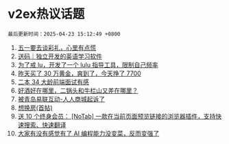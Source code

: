 # v2ex热议话题

`最后更新时间：2025-04-23 15:12:49 +0800`

1. [五一要去谈彩礼，心里有点慌](https://www.v2ex.com/t/1127457)
1. [送码｜独立开发的英语学习软件](https://www.v2ex.com/t/1127438)
1. [为了戒 lu，开发了一个 lulu 指导工具，限制自己频率](https://www.v2ex.com/t/1127312)
1. [昨天买了 30 万黄金，爽到了，今天挣了 7700](https://www.v2ex.com/t/1127383)
1. [二本 34 大龄前端面试有感](https://www.v2ex.com/t/1127335)
1. [好酒好在哪里，二锅头和牛栏山又差在哪里？](https://www.v2ex.com/t/1127448)
1. [被青岛易联互动-人人商城起诉了](https://www.v2ex.com/t/1127361)
1. [想换房(首帖)](https://www.v2ex.com/t/1127333)
1. [送 10 个终身会员： [NoTab] 一款在当前页面预览链接的浏览器插件，支持快速搜索、快速翻译](https://www.v2ex.com/t/1127366)
1. [大家有没有感觉有了 AI 编程能力没变菜，反而变强了](https://www.v2ex.com/t/1127404)

